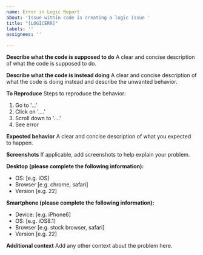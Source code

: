 ```yaml
---
name: Error in Logic Report
about: 'Issue within code is creating a logic issue '
title: "[LOGICERR]"
labels: ''
assignees: ''

---
```


**Describe what the code is supposed to do**
A clear and concise description of what the code is supposed to do.

**Describe what the code is instead doing**
A clear and concise description of what the code is doing instead and describe the unwanted behavior.

**To Reproduce**
Steps to reproduce the behavior:
1. Go to '...'
2. Click on '....'
3. Scroll down to '....'
4. See error

**Expected behavior**
A clear and concise description of what you expected to happen.

**Screenshots**
If applicable, add screenshots to help explain your problem.

**Desktop (please complete the following information):**
 - OS: [e.g. iOS]
 - Browser [e.g. chrome, safari]
 - Version [e.g. 22]

**Smartphone (please complete the following information):**
 - Device: [e.g. iPhone6]
 - OS: [e.g. iOS8.1]
 - Browser [e.g. stock browser, safari]
 - Version [e.g. 22]

**Additional context**
Add any other context about the problem here.
